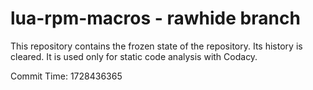 # lua-rpm-macros - rawhide branch

This repository contains the frozen state of the repository.
Its history is cleared. It is used only for static code
analysis with Codacy.

Commit Time: 1728436365